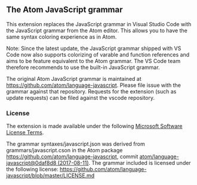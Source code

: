 ## The Atom JavaScript grammar 

This extension replaces the JavaScript grammar in Visual Studio Code with the JavaScript grammar from the Atom editor. 
This allows you to have the same syntax coloring experience as in Atom. 

Note: Since the latest update, the JavaScript grammar shipped with VS Code now also supports colorizing of varable and function references
and aims to be feature equivalent to the Atom grammar. The VS Code team therefore recommends to use the built-in JavaScript grammar.

The original Atom JavaScript grammar is maintained at https://github.com/atom/language-javascript. Please file issue with the grammar against that repository. Requests for the extension (such as update requests) can be filed against the vscode repository.

### License
The extension is made available under the following [Microsoft Software License Terms](LICENSE.txt).

The grammar syntaxes/javascript.json was derived from grammars/javascript.cson in the 
Atom package https://github.com/atom/language-javascript, commit [atom/language-javascript@0daf8d8 (2017-08-11)](https://github.com/atom/language-javascript/commit/0daf8d8333996374836447e17b31c637e39d8a81). 
The grammar included is licensed under the following license: https://github.com/atom/language-javascript/blob/master/LICENSE.md
